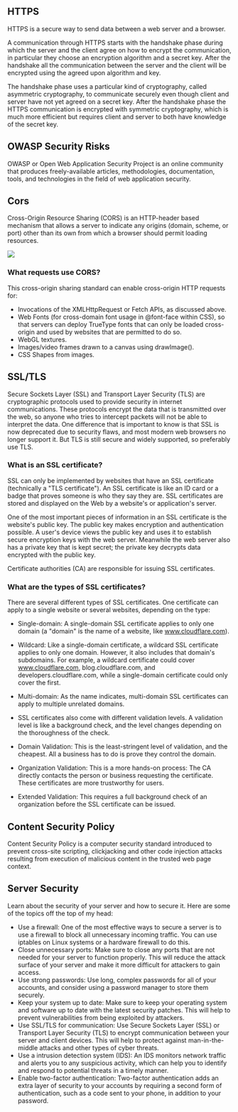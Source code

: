 ## HTTPS
HTTPS is a secure way to send data between a web server and a browser.

A communication through HTTPS starts with the handshake phase during which the server and the client agree on how to encrypt the communication, in particular they choose an encryption algorithm and a secret key. After the handshake all the communication between the server and the client will be encrypted using the agreed upon algorithm and key.

The handshake phase uses a particular kind of cryptography, called asymmetric cryptography, to communicate securely even though client and server have not yet agreed on a secret key. After the handshake phase the HTTPS communication is encrypted with symmetric cryptography, which is much more efficient but requires client and server to both have knowledge of the secret key.

## OWASP Security Risks
OWASP or Open Web Application Security Project is an online community that produces freely-available articles, methodologies, documentation, tools, and technologies in the field of web application security.
## Cors
Cross-Origin Resource Sharing (CORS) is an HTTP-header based mechanism that allows a server to indicate any origins (domain, scheme, or port) other than its own from which a browser should permit loading resources.

![](https://developer.mozilla.org/en-US/docs/Web/HTTP/CORS/cors_principle.png)

### What requests use CORS?
This cross-origin sharing standard can enable cross-origin HTTP requests for:

- Invocations of the XMLHttpRequest or Fetch APIs, as discussed above.
- Web Fonts (for cross-domain font usage in @font-face within CSS), so that servers can deploy TrueType fonts that can only be loaded cross-origin and used by websites that are permitted to do so.
- WebGL textures.
- Images/video frames drawn to a canvas using drawImage().
- CSS Shapes from images.

## SSL/TLS
Secure Sockets Layer (SSL) and Transport Layer Security (TLS) are cryptographic protocols used to provide security in internet communications. These protocols encrypt the data that is transmitted over the web, so anyone who tries to intercept packets will not be able to interpret the data. One difference that is important to know is that SSL is now deprecated due to security flaws, and most modern web browsers no longer support it. But TLS is still secure and widely supported, so preferably use TLS.
### What is an SSL certificate?
SSL can only be implemented by websites that have an SSL certificate (technically a "TLS certificate"). An SSL certificate is like an ID card or a badge that proves someone is who they say they are. SSL certificates are stored and displayed on the Web by a website's or application's server.

One of the most important pieces of information in an SSL certificate is the website's public key. The public key makes encryption and authentication possible. A user's device views the public key and uses it to establish secure encryption keys with the web server. Meanwhile the web server also has a private key that is kept secret; the private key decrypts data encrypted with the public key.

Certificate authorities (CA) are responsible for issuing SSL certificates.
### What are the types of SSL certificates?
There are several different types of SSL certificates. One certificate can apply to a single website or several websites, depending on the type:

- Single-domain: A single-domain SSL certificate applies to only one domain (a "domain" is the name of a website, like www.cloudflare.com).
- Wildcard: Like a single-domain certificate, a wildcard SSL certificate applies to only one domain. However, it also includes that domain's subdomains. For example, a wildcard certificate could cover www.cloudflare.com, blog.cloudflare.com, and developers.cloudflare.com, while a single-domain certificate could only cover the first.
- Multi-domain: As the name indicates, multi-domain SSL certificates can apply to multiple unrelated domains.
- SSL certificates also come with different validation levels. A validation level is like a background check, and the level changes depending on the thoroughness of the check.

- Domain Validation: This is the least-stringent level of validation, and the cheapest. All a business has to do is prove they control the domain.
- Organization Validation: This is a more hands-on process: The CA directly contacts the person or business requesting the certificate. These certificates are more trustworthy for users.
- Extended Validation: This requires a full background check of an organization before the SSL certificate can be issued.

## Content Security Policy
Content Security Policy is a computer security standard introduced to prevent cross-site scripting, clickjacking and other code injection attacks resulting from execution of malicious content in the trusted web page context.

## Server Security
Learn about the security of your server and how to secure it. Here are some of the topics off the top of my head:

- Use a firewall: One of the most effective ways to secure a server is to use a firewall to block all unnecessary incoming traffic. You can use iptables on Linux systems or a hardware firewall to do this.
- Close unnecessary ports: Make sure to close any ports that are not needed for your server to function properly. This will reduce the attack surface of your server and make it more difficult for attackers to gain access.
- Use strong passwords: Use long, complex passwords for all of your accounts, and consider using a password manager to store them securely.
- Keep your system up to date: Make sure to keep your operating system and software up to date with the latest security patches. This will help to prevent vulnerabilities from being exploited by attackers.
- Use SSL/TLS for communication: Use Secure Sockets Layer (SSL) or Transport Layer Security (TLS) to encrypt communication between your server and client devices. This will help to protect against man-in-the-middle attacks and other types of cyber threats.
- Use a intrusion detection system (IDS): An IDS monitors network traffic and alerts you to any suspicious activity, which can help you to identify and respond to potential threats in a timely manner.
- Enable two-factor authentication: Two-factor authentication adds an extra layer of security to your accounts by requiring a second form of authentication, such as a code sent to your phone, in addition to your password.

